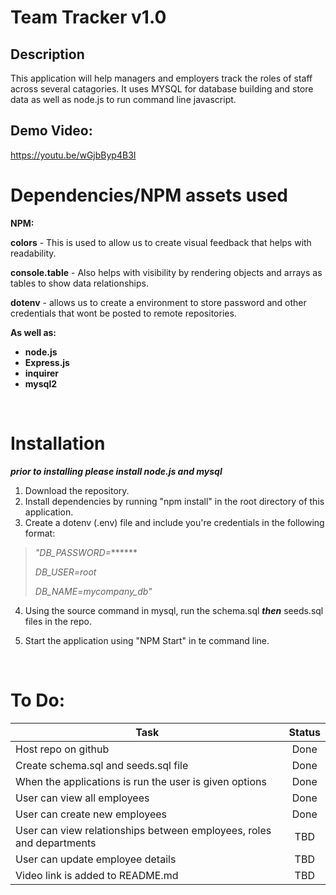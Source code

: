 # Team Tracker v1.0

## **Description** 

This application will help managers and employers track the roles of staff across several catagories. 
It uses MYSQL for database building and store data as well as node.js to run command line javascript.

## Demo Video: 
https://youtu.be/wGjbByp4B3I

# Dependencies/NPM assets used
**NPM:**

**colors** - This is used to allow us to create visual feedback that helps with readability.

**console.table** - Also helps with visibility by rendering objects and arrays as tables to show data relationships.

**dotenv** - allows us to create a environment to store password and other credentials that wont be posted to remote repositories.

**As well as:**
- **node.js**
- **Express.js**
- **inquirer**
- **mysql2**

<br>

# Installation 

***prior to installing please install node.js and mysql***

1. Download the repository.
2. Install dependencies by running "npm install" in the root directory of this application.
3. Create a dotenv (.env) file and include you're credentials in the following format:

>*"DB_PASSWORD=*******
>
>*DB_USER=root*
>
>*DB_NAME=mycompany_db"*
4. Using the source command in mysql, run the schema.sql ***then*** seeds.sql files in the repo.

5. Start the application using "NPM Start" in te command line.

<br>


# To Do:

|Task|Status|
|---- |:----: |
|Host repo on github |Done|
|Create schema.sql and seeds.sql file |Done|
|When the applications is run the user is given options|Done|
|User can view all employees|Done|
|User can create new employees|Done|
|User can view relationships between employees, roles and departments|TBD|
|User can update employee details | TBD|
|Video link is added to README.md|TBD|

